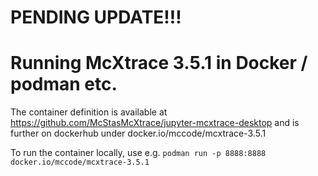 # PENDING UPDATE!!! #

# Running McXtrace 3.5.1 in Docker / podman etc.

The container definition is available at https://github.com/McStasMcXtrace/jupyter-mcxtrace-desktop and is further on dockerhub under docker.io/mccode/mcxtrace-3.5.1

To run the container locally, use e.g.
```podman run -p 8888:8888 docker.io/mccode/mcxtrace-3.5.1```
